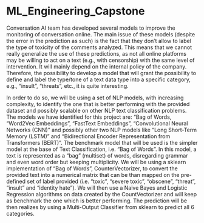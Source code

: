 # ML_Engineering_Capstone

Conversation AI team has developed several models to improve the monitoring of conversation online. The main issue of these models (despite the error in the prediction as such) is the fact that they don’t allow to label the type of toxicity of the comments analyzed. This means that we cannot really generalize the use of these predictions, as not all online platforms may be willing to act on a text (e.g., with censorship) with the same level of intervention. It will mainly depend on the internal policy of the company. Therefore, the possibility to develop a model that will grant the possibility to define and label the type/tone of a text data type into a specific category, e.g., “insult”, “threats”, etc., it is quite interesting. 

In order to do so, we will be using a set of NLP models, with increasing complexity, to identify the one that is better performing with the provided dataset and possibly scalable on other NLP text classification problems. The models we have identified for this project are: “Bag of Words, “Word2Vec Embeddings”, “FastText Embeddings”, “Convolutional Neural Networks (CNN)” and possibly other two NLP models like “Long Short-Term Memory (LSTM)” and “Bidirectional Encoder Representation from Transformers (BERT)”. 
The benchmark model that will be used is the simpler model at the base of Text Classification, i.e. “Bag of Words”. In this model, a text is represented as a “bag” (multiset) of words, disregarding grammar and even word order but keeping multiplicity. We will be using a sklearn implementation of “Bag of Words”, CounterVectorizer, to convert the provided text into a numerical matrix that can be than mapped on the pre-defined set of label provided (i.e. “toxic”, “severe toxic”, “obscene”, “threat”, “insult” and “identity hate”). We will then use a Naive Bayes and Logistic Regression algorithms on data created by the CountVectorizer and will keep as benchmark the one which is better performing. The prediction will be then realizes by using a Multi-Output Classifier from sklearn to predict all 6 categories. 


